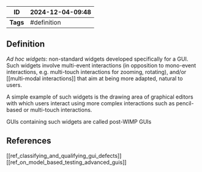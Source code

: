 | ID       | 2024-12-04-09:48 |
| -------- | ---------------- |
| **Tags** | #definition      |
## Definition
*Ad hoc widgets*: non-standard widgets developed specifically for a GUI. Such widgets involve multi-event interactions (in opposition to mono-event interactions, e.g. multi-touch interactions for zooming, rotating), and/or [[multi-modal interactions]] that aim at being more adapted, natural to users.

A simple example of such widgets is the drawing area of graphical editors with which users interact using more complex interactions such as pencil-based or multi-touch interactions.

GUIs containing such widgets are called post-WIMP GUIs 
## References
[[ref_classifying_and_qualifying_gui_defects]]
[[ref_on_model_based_testing_advanced_guis]]